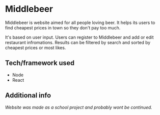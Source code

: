 # Middlebeer

Middlebeer is website aimed for all people loving beer. It helps its users to find cheapest prices in town so they don't pay too much.

It's based on user input. Users can register to Middlebeer and add or edit restaurant infromations. Results can be filtered by search and sorted by cheapest prices or most likes.


## Tech/framework used

* Node
* React

## Additional info

_Website was made as a school project and probably wont be continued._
